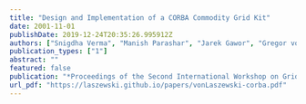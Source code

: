 ```yaml
---
title: "Design and Implementation of a CORBA Commodity Grid Kit"
date: 2001-11-01
publishDate: 2019-12-24T20:35:26.995912Z
authors: ["Snigdha Verma", "Manish Parashar", "Jarek Gawor", "Gregor von Laszewski"]
publication_types: ["1"]
abstract: ""
featured: false
publication: "*Proceedings of the Second International Workshop on Grid Computing (GRID'01)*"
url_pdf: "https://laszewski.github.io/papers/vonLaszewski-corba.pdf"
---
```


